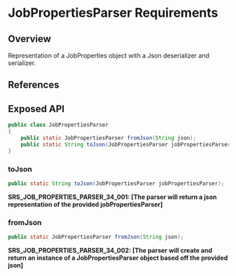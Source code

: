 # JobPropertiesParser Requirements

## Overview

Representation of a JobProperties object with a Json deserializer and serializer.

## References


## Exposed API

```java
public class JobPropertiesParser
{
    public static JobPropertiesParser fromJson(String json);
    public static String toJson(JobPropertiesParser jobPropertiesParser);
}
```

### toJson
```java
public static String toJson(JobPropertiesParser jobPropertiesParser);
```
**SRS_JOB_PROPERTIES_PARSER_34_001: [**The parser will return a json representation of the provided jobPropertiesParser**]**


### fromJson
```java
public static JobPropertiesParser fromJson(String json);
```
**SRS_JOB_PROPERTIES_PARSER_34_002: [**The parser will create and return an instance of a JobPropertiesParser object based off the provided json**]**
